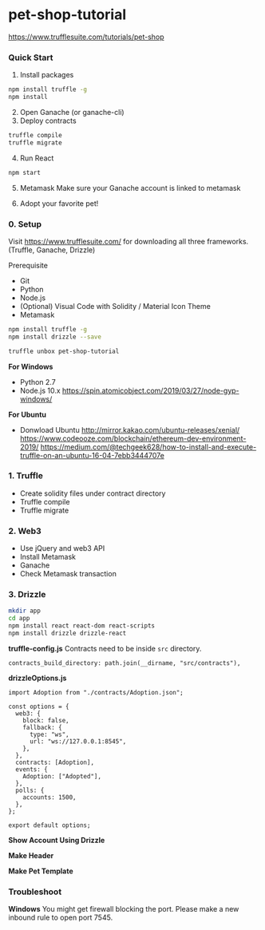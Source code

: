 # pet-shop-tutorial

https://www.trufflesuite.com/tutorials/pet-shop

### Quick Start
1. Install packages
```bash
npm install truffle -g
npm install
```
2. Open Ganache (or ganache-cli)
3. Deploy contracts
```bash
truffle compile
truffle migrate
```
4. Run React
```bash
npm start
```
5. Metamask
Make sure your Ganache account is linked to metamask

6. Adopt your favorite pet!

### 0. Setup

Visit https://www.trufflesuite.com/ for downloading all three frameworks. (Truffle, Ganache, Drizzle)

Prerequisite
- Git
- Python
- Node.js
- (Optional) Visual Code with Solidity / Material Icon Theme 
- Metamask

```bash
npm install truffle -g
npm install drizzle --save

truffle unbox pet-shop-tutorial
```
<b>For Windows</b>
- Python 2.7
- Node.js 10.x
https://spin.atomicobject.com/2019/03/27/node-gyp-windows/

<b>For Ubuntu</b>
- Donwload Ubuntu
http://mirror.kakao.com/ubuntu-releases/xenial/
https://www.codeooze.com/blockchain/ethereum-dev-environment-2019/
https://medium.com/@techgeek628/how-to-install-and-execute-truffle-on-an-ubuntu-16-04-7ebb3444707e

### 1. Truffle

- Create solidity files under contract directory
- Truffle compile
- Truffle migrate

### 2. Web3

- Use jQuery and web3 API
- Install Metamask
- Ganache
- Check Metamask transaction

### 3. Drizzle

```bash
mkdir app
cd app
npm install react react-dom react-scripts 
npm install drizzle drizzle-react
```

<b>truffle-config.js</b>
Contracts need to be inside `src` directory. 
```
contracts_build_directory: path.join(__dirname, "src/contracts"),
```

<b>drizzleOptions.js</b>
```
import Adoption from "./contracts/Adoption.json";

const options = {
  web3: {
    block: false,
    fallback: {
      type: "ws",
      url: "ws://127.0.0.1:8545",
    },
  },
  contracts: [Adoption],
  events: {
    Adoption: ["Adopted"],
  },
  polls: {
    accounts: 1500,
  },
};

export default options;
```

<b>Show Account Using Drizzle</b>

<b>Make Header</b>

<b>Make Pet Template</b>

### Troubleshoot

<b>Windows</b>
You might get firewall blocking the port. Please make a new inbound rule to open port 7545.